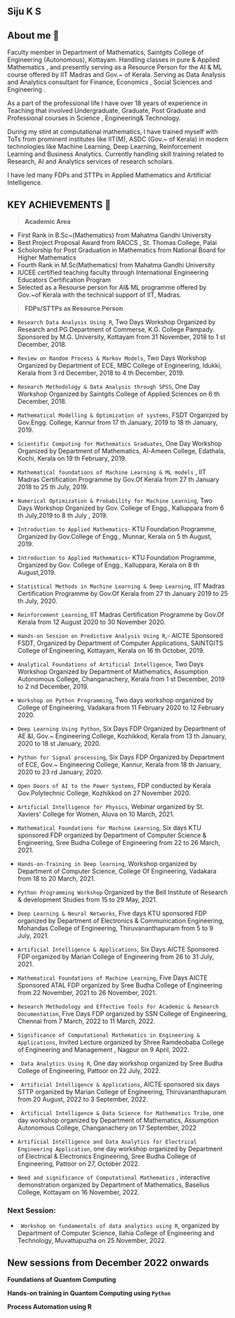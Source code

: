 ## Siju K S

<!--
**sijuswamy/sijuswamy** is a ✨ _special_ ✨ repository because its `README.md` (this file) appears on your GitHub profile.

Here are some ideas to get you started:

- 🔭 I’m currently working on ...
- 🌱 I’m currently learning ...
- 👯 I’m looking to collaborate on ...
- 🤔 I’m looking for help with ...
- 💬 Ask me about ...
- 📫 How to reach me: ...
- 😄 Pronouns: ...
- ⚡ Fun fact: ...
-->
## About me 🤔

Faculty member in Department of Mathematics, Saintgits College of Engineering (Autonomous), Kottayam. Handling classes in pure & Applied Mathematics , and presently serving as a Resource Person for the AI & ML course offered by IIT Madras and Gov.~ of Kerala. Serving as Data Analysis and Analytics consultant for Finance, Economics , Social Sciences and Engineering .

As a part of the professional life I have over 18 years of experience in Teaching that involved Undergraduate, Graduate, Post Graduate and Professional courses in Science , Engineering& Technology.

During my stint at computational mathematics, I  have trained myself with ToTs from prominent institutes like IIT(M), ASDC (Gov.~ of Kerala) in modern technologies like Machine Learning, Deep Learning, Reinforcement Learning and Business Analytics. Currently handling skill training related to Research, AI and Analytics services of research scholars. 

 I have led many FDPs and STTPs in Applied Mathematics and Artificial Intelligence.

## KEY ACHIEVEMENTS 🌱

>**Academic Area**


* First Rank in B.Sc~(Mathematics) from Mahatma Gandhi University
* Best Project Proposal Award from RACCS , St. Thomas College, Palai
* Scholorship for Post Graduation in Mathematics from National Board for Higher Mathematics
* Fourth Rank in M.Sc(Mathematics) from Mahatma Gandhi University
* IUCEE certified teaching faculty through International Engineering Educators Certification Program 
* Selected as a Resourse person for AI\& ML programme offered by Gov.~of Kerala with the technical support of IIT, Madras.

>**FDPs/STTPs as Resource Person**

* `Research Data Analysis Using R`, Two Days Workshop Organized by Research and PG Department of Commerse, K.G. College Pampady. Sponsored by M.G. University,
Kottayam from 31 November, 2018 to 1 st December, 2018.

* `Review on Random Process & Markov Models`, Two Days Workshop Organized by Department of ECE, MBC College of Engineering, Idukki, Kerala from 3 rd December,
2018 to 4 th December, 2019.

* `Research Methodology & Data Analysis through SPSS`, One Day Workshop Organized by Saintgits College of Applied Sciences on 6 th December, 2018.
* `Mathematical Modelling & Optimization of systems`, FSDT Organized by Gov.Engg. College, Kannur from 17 th January, 2019 to 18 th January, 2019.
* `Scientific Computing for Mathematics Graduates`, One Day Workshop Organized by Department of Mathematics, Al-Ameen College, Edathala, Kochi, Kerala on 19 th
February, 2019.
* `Mathematical foundations of Machine Learning & ML models` , IIT Madras Certification Programme by Gov.Of Kerala from 27 th January 2018 to 25 th July, 2019.
* `Numerical Optimization & Probability for Machine Learning`, Two Days Workshop Organized by Gov. College of Engg., Kalluppara from 6 th July,2019 to 8 th July , 2019.
* `Introduction to Applied Mathematics`- KTU Foundation Programme, Organized by Gov.College of Engg., Munnar, Kerala on 5 th August, 2019.
* `Introduction to Applied Mathematics`- KTU Foundation Programme, Organized by Gov. College of Engg., Kalluppara, Kerala on 8 th August,2019.
* `Statistical Methods in Machine Learning & Deep Learning`, IIT Madras Certification Programme by Gov.Of Kerala from 27 th January 2019 to 25 th July, 2020.
* `Reinforcement Learning`, IIT Madras Certification Programme by Gov.Of Kerala from 12 August 2020 to 30 November 2020.
* `Hands-on Session on Predictive Analysis Using R`,- AICTE Sponsored FSDT, Organized by Department of Computer Applications, SAINTGITS College of Engineering,
Kottayam, Kerala on 16 th October, 2019.
* `Analytical Foundations of Artificial Intelligence`, Two Days Workshop Organized by Department of Mathematics, Assumption Autonomous College, Changanachery, Kerala
from 1 st December, 2019 to 2 nd December, 2019.
* `Workshop on Python Programming`, Two days workshop organized by College of Engineering, Vadakara from 11 February 2020 to 12 February 2020.
* `Deep Learning Using Python`, Six Days FDP Organized by Department of AE &I, Gov.~ Engineering College, Kozhikkod, Kerala from 13 th January, 2020 to 18 st January, 2020.
* `Python for Signal processing`, Six Days FDP Organized by Department of ECE, Gov.~ Engineering College, Kannur, Kerala from 18 th January, 2020 to 23 rd January, 2020.
* `Open Doors of AI to the Power Systems`, FDP conducted by Kerala Gov.Polytechnic College, Kozhikkod on 27 November 2020.
* `Artificial Intelligence for Physics`, Webinar organized by St. Xaviers' College for Women, Aluva on 10 March, 2021.
* `Mathematical Foundations for Machine Learning`, Six days KTU sponsored FDP organized by Department of Computer Science & Engineering, Sree Budha College of Engineering from 22 to 26 March, 2021.
* `Hands-on-Training in Deep learning`, Workshop organized by Department of Computer Science, College Of Engineering, Vadakara from 18 to 20 March, 2021.
* `Python Programming Workshop` Organized by the Bell Institute of Research & development Studies from 15 to 29 May, 2021.
* `Deep Learning & Neural Networks`, Five days KTU sponsored FDP organized by Department of Electronics & Communication Engineering, Mohandas College of Engineering, Thiruvananthapuram from 5 to 9 July, 2021.
* `Artificial Intelligence & Applications`, Six Days AICTE Sponsored FDP organized by Marian College of Engineering from 26 to 31 July, 2021.
* `Mathematical Foundations of Machine Learning`, Five Days AICTE Sponsored ATAL FDP organized by Sree Budha College of Engineering from 22 November, 2021 to 26 November, 2021.
* `Research Methodology and Effective Tools for Academic & Research Documentation`, Five Days FDP organized by SSN College of Engineering, Chennai from 7 March, 2022 to 11 March, 2022.
* `Significance of Computational Mathematics in Engineering & Applications`, Invited Lecture organized by Shree Ramdeobaba College of Engineering and Management , Nagpur on 9 April, 2022.
* ` Data Analytics Using R`, One day workshop organized by Sree Budha College of Engineering, Pattoor on 22 July, 2022.
* ` Artificial Intelligence & Applications`, AICTE sponsored six days STTP organized by Marian College of Engineering, Thiruvananthapuram from 20 August, 2022 to 3 September, 2022.
* ` Artificial Intelligence & Data Science for Mathematics Tribe`, one day workshop organized by Department of Mathematics, Assumption Autonomous College, Changanachery on 17 September, 2022
* `Artificial Intelligence and Data Analytics for Electrical Engineering Application`, one day workshop organized by Department of Electrical & Electronics Engineering, Sree Budha College of Engineering, Pattoor on 27, October 2022.
* `Need and significance of Computational Mathematics` , interactive demonstration organized by Department of Mathematics, Baselius College, Kottayam on 16 November, 2022.

### **Next Session:**

* ` Workshop on fundamentals of data analytics using R`, organized by Department of Computer Science, Ilahia College of Engineering and Technology, Muvattupuzha on 25 November, 2022.

## New sessions from December 2022 onwards 
 
**Foundations of Quantom Computing**

**Hands-on training in Quantom Computing using `Python`**

**Process Automation using R**



